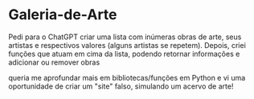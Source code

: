 # Galeria-de-Arte
Pedi para o ChatGPT criar uma lista com inúmeras obras de arte, seus artistas e respectivos valores (alguns artistas se repetem). Depois, criei funções que atuam em cima da lista, podendo retornar informações e adicionar ou remover obras

queria me aprofundar mais em bibliotecas/funções em Python e vi uma oportunidade de criar um "site" falso, simulando um acervo de arte! 

